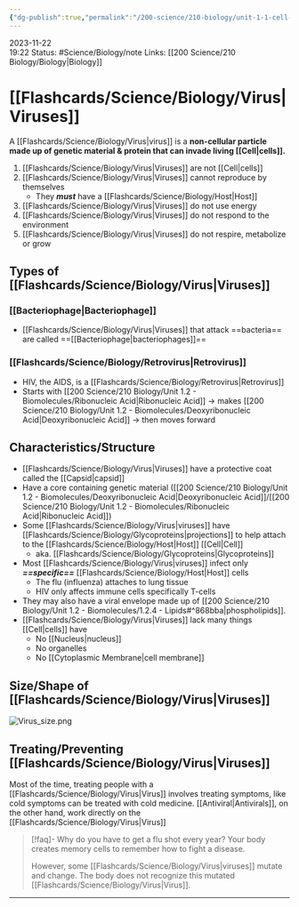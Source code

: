 ```yaml
---
{"dg-publish":true,"permalink":"/200-science/210-biology/unit-1-1-cell-structure-and-function-and-viruses/1-1-1-virus-anatomy/","updated":"2024-02-08T13:18:37.767-06:00"}
---
```


2023-11-22  
19:22
Status: #Science/Biology/note
Links: [[200 Science/210 Biology/Biology\|Biology]]
# [[Flashcards/Science/Biology/Virus\|Viruses]]
A [[Flashcards/Science/Biology/Virus\|virus]] is a **non-cellular particle made up of genetic material & protein that can invade living [[Cell\|cells]].**
1. [[Flashcards/Science/Biology/Virus\|Viruses]] are not [[Cell\|cells]]
2. [[Flashcards/Science/Biology/Virus\|Viruses]] cannot reproduce by themselves
	- They ***must*** have a [[Flashcards/Science/Biology/Host\|Host]]
3. [[Flashcards/Science/Biology/Virus\|Viruses]] do not use energy
4. [[Flashcards/Science/Biology/Virus\|Viruses]] do not respond to the environment
5. [[Flashcards/Science/Biology/Virus\|Viruses]] do not respire, metabolize or grow
## Types of [[Flashcards/Science/Biology/Virus\|Viruses]]
### [[Bacteriophage\|Bacteriophage]]
- [[Flashcards/Science/Biology/Virus\|Viruses]] that attack ==bacteria== are called ==[[Bacteriophage\|bacteriophages]]==
### [[Flashcards/Science/Biology/Retrovirus\|Retrovirus]]
- HIV, the AIDS, is a [[Flashcards/Science/Biology/Retrovirus\|Retrovirus]]
- Starts with [[200 Science/210 Biology/Unit 1.2 - Biomolecules/Ribonucleic Acid\|Ribonucleic Acid]] → makes [[200 Science/210 Biology/Unit 1.2 - Biomolecules/Deoxyribonucleic Acid\|Deoxyribonucleic Acid]] → then moves forward
## Characteristics/Structure
- [[Flashcards/Science/Biology/Virus\|Viruses]] have a protective coat called the [[Capsid\|capsid]]
- Have a core containing genetic material ([[200 Science/210 Biology/Unit 1.2 - Biomolecules/Deoxyribonucleic Acid\|Deoxyribonucleic Acid]]/[[200 Science/210 Biology/Unit 1.2 - Biomolecules/Ribonucleic Acid\|Ribonucleic Acid]])
- Some [[Flashcards/Science/Biology/Virus\|viruses]] have [[Flashcards/Science/Biology/Glycoproteins\|projections]] to help attach to the [[Flashcards/Science/Biology/Host\|Host]] [[Cell\|Cell]]
	- aka. [[Flashcards/Science/Biology/Glycoproteins\|Glycoproteins]]
- Most [[Flashcards/Science/Biology/Virus\|viruses]] infect only ***==specific==*** [[Flashcards/Science/Biology/Host\|Host]] cells
	- The flu (influenza) attaches to lung tissue
	- HIV only affects immune cells specifically T-cells
- They may also have a viral envelope made up of [[200 Science/210 Biology/Unit 1.2 - Biomolecules/1.2.4 - Lipids#^868bba\|phospholipids]].
- [[Flashcards/Science/Biology/Virus\|Viruses]] lack many things [[Cell\|cells]] have
	- No [[Nucleus\|nucleus]]
	- No organelles
	- No [[Cytoplasmic Membrane\|cell membrane]]
## Size/Shape of [[Flashcards/Science/Biology/Virus\|Viruses]]
![Virus_size.png](/img/user/Files/Virus_size.png)
## Treating/Preventing [[Flashcards/Science/Biology/Virus\|Viruses]]
Most of the time, treating people with a [[Flashcards/Science/Biology/Virus\|Virus]] involves treating symptoms, like cold symptoms can be treated with cold medicine. [[Antiviral\|Antivirals]], on the other hand, work directly on the [[Flashcards/Science/Biology/Virus\|Virus]]

>[!faq]- Why do you have to get a flu shot every year?
>Your body creates memory cells to remember how to fight a disease.
>
>However, some [[Flashcards/Science/Biology/Virus\|viruses]] mutate and change. The body does not recognize this mutated [[Flashcards/Science/Biology/Virus\|Virus]].

---